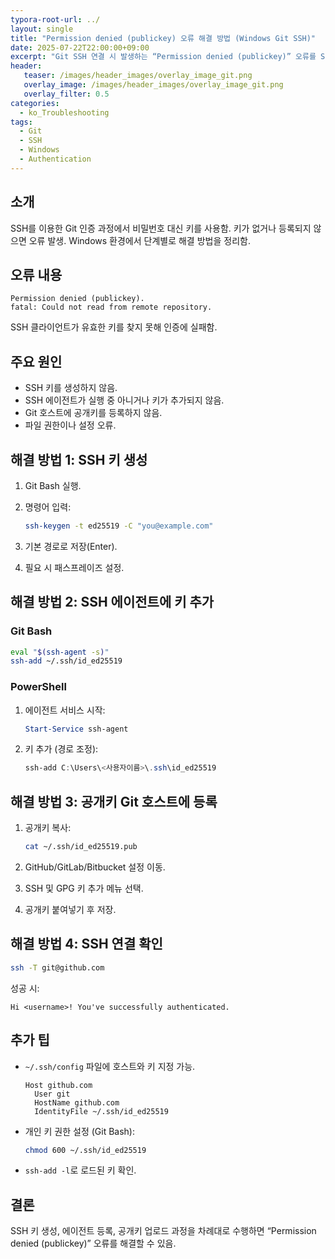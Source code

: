 ```yaml
---
typora-root-url: ../
layout: single
title: "Permission denied (publickey) 오류 해결 방법 (Windows Git SSH)"
date: 2025-07-22T22:00:00+09:00
excerpt: "Git SSH 연결 시 발생하는 “Permission denied (publickey)” 오류를 SSH 키 생성, 에이전트 등록, 공개키 업로드로 해결하는 방법."
header:
   teaser: /images/header_images/overlay_image_git.png
   overlay_image: /images/header_images/overlay_image_git.png
   overlay_filter: 0.5
categories:
  - ko_Troubleshooting
tags:
  - Git
  - SSH
  - Windows
  - Authentication
---
```


## 소개

SSH를 이용한 Git 인증 과정에서 비밀번호 대신 키를 사용함.
키가 없거나 등록되지 않으면 오류 발생.
Windows 환경에서 단계별로 해결 방법을 정리함.

## 오류 내용

```
Permission denied (publickey).
fatal: Could not read from remote repository.
```

SSH 클라이언트가 유효한 키를 찾지 못해 인증에 실패함.

## 주요 원인

* SSH 키를 생성하지 않음.
* SSH 에이전트가 실행 중 아니거나 키가 추가되지 않음.
* Git 호스트에 공개키를 등록하지 않음.
* 파일 권한이나 설정 오류.

## 해결 방법 1: SSH 키 생성

1. Git Bash 실행.
2. 명령어 입력:

   ```bash
   ssh-keygen -t ed25519 -C "you@example.com"
   ```
3. 기본 경로로 저장(Enter).
4. 필요 시 패스프레이즈 설정.

## 해결 방법 2: SSH 에이전트에 키 추가

### Git Bash

```bash
eval "$(ssh-agent -s)"
ssh-add ~/.ssh/id_ed25519
```

### PowerShell

1. 에이전트 서비스 시작:

   ```powershell
   Start-Service ssh-agent
   ```
2. 키 추가 (경로 조정):

   ```powershell
   ssh-add C:\Users\<사용자이름>\.ssh\id_ed25519
   ```

## 해결 방법 3: 공개키 Git 호스트에 등록

1. 공개키 복사:

   ```bash
   cat ~/.ssh/id_ed25519.pub
   ```
2. GitHub/GitLab/Bitbucket 설정 이동.
3. SSH 및 GPG 키 추가 메뉴 선택.
4. 공개키 붙여넣기 후 저장.

## 해결 방법 4: SSH 연결 확인

```bash
ssh -T git@github.com
```

성공 시:

```
Hi <username>! You've successfully authenticated.
```

## 추가 팁

* `~/.ssh/config` 파일에 호스트와 키 지정 가능.

  ```text
  Host github.com
    User git
    HostName github.com
    IdentityFile ~/.ssh/id_ed25519
  ```
* 개인 키 권한 설정 (Git Bash):

  ```bash
  chmod 600 ~/.ssh/id_ed25519
  ```
* `ssh-add -l`로 로드된 키 확인.

## 결론

SSH 키 생성, 에이전트 등록, 공개키 업로드 과정을 차례대로 수행하면 “Permission denied (publickey)” 오류를 해결할 수 있음.
